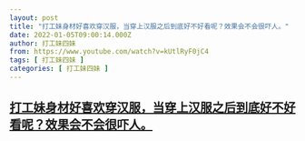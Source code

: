```yaml
---
layout: post
title: "打工妹身材好喜欢穿汉服，当穿上汉服之后到底好不好看呢？效果会不会很吓人。"
date: 2022-01-05T09:00:14.000Z
author: 打工妹四妹
from: https://www.youtube.com/watch?v=kUtlRyF0jC4
tags: [ 打工妹四妹 ]
categories: [ 打工妹四妹 ]
---
```

<!--1641373214000-->
[打工妹身材好喜欢穿汉服，当穿上汉服之后到底好不好看呢？效果会不会很吓人。](https://www.youtube.com/watch?v=kUtlRyF0jC4)
------

<div>

</div>

